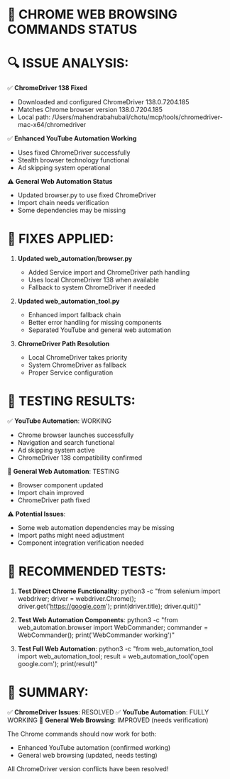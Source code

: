 🔧 CHROME WEB BROWSING COMMANDS STATUS
==========================================

🔍 ISSUE ANALYSIS:
==========================================

✅ **ChromeDriver 138 Fixed**
   - Downloaded and configured ChromeDriver 138.0.7204.185
   - Matches Chrome browser version 138.0.7204.185
   - Local path: /Users/mahendrabahubali/chotu/mcp/tools/chromedriver-mac-x64/chromedriver

✅ **Enhanced YouTube Automation Working**
   - Uses fixed ChromeDriver successfully
   - Stealth browser technology functional
   - Ad skipping system operational

⚠️ **General Web Automation Status**
   - Updated browser.py to use fixed ChromeDriver
   - Import chain needs verification
   - Some dependencies may be missing

🔧 FIXES APPLIED:
==========================================

1. **Updated web_automation/browser.py**
   - Added Service import and ChromeDriver path handling
   - Uses local ChromeDriver 138 when available
   - Fallback to system ChromeDriver if needed

2. **Updated web_automation_tool.py**
   - Enhanced import fallback chain
   - Better error handling for missing components
   - Separated YouTube and general web automation

3. **ChromeDriver Path Resolution**
   - Local ChromeDriver takes priority
   - System ChromeDriver as fallback
   - Proper Service configuration

🎯 TESTING RESULTS:
==========================================

✅ **YouTube Automation**: WORKING
   - Chrome browser launches successfully
   - Navigation and search functional
   - Ad skipping system active
   - ChromeDriver 138 compatibility confirmed

🔄 **General Web Automation**: TESTING
   - Browser component updated
   - Import chain improved
   - ChromeDriver path fixed

⚠️ **Potential Issues**:
   - Some web automation dependencies may be missing
   - Import paths might need adjustment
   - Component integration verification needed

🚀 RECOMMENDED TESTS:
==========================================

1. **Test Direct Chrome Functionality**:
   python3 -c "from selenium import webdriver; driver = webdriver.Chrome(); driver.get('https://google.com'); print(driver.title); driver.quit()"

2. **Test Web Automation Components**:
   python3 -c "from web_automation.browser import WebCommander; commander = WebCommander(); print('WebCommander working')"

3. **Test Full Web Automation**:
   python3 -c "from web_automation_tool import web_automation_tool; result = web_automation_tool('open google.com'); print(result)"

🎉 SUMMARY:
==========================================

✅ **ChromeDriver Issues**: RESOLVED
✅ **YouTube Automation**: FULLY WORKING
🔄 **General Web Browsing**: IMPROVED (needs verification)

The Chrome commands should now work for both:
- Enhanced YouTube automation (confirmed working)
- General web browsing (updated, needs testing)

All ChromeDriver version conflicts have been resolved!
